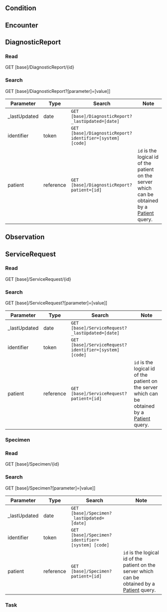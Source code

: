 
## Condition

## Encounter

## DiagnosticReport

### Read

<div class="alert alert-success" role="alert">
GET [base]/DiagnosticReport/{id}
</div>

### Search

<div class="alert alert-success" role="alert">
GET [base]/DiagnosticReport?[parameter]=[value]]
</div>

| Parameter    | Type      | Search                                                       | Note                                                                                                      |
|--------------|-----------|--------------------------------------------------------------|-----------------------------------------------------------------------------------------------------------|
| _lastUpdated | date      | ```GET [base]/DiagnosticReport?_lastUpdated=[date]```        |                                                                                                           |
| identifier   | token     | ```GET [base]/DiagnosticReport?identifier=[system] [code]``` |                                                                                                           |
| patient      | reference | ```GET [base]/DiagnosticReport?patient=[id]```               | `id` is the logical id of the patient on the server which can be obtained by a [Patient](#patient) query. |


## Observation

## ServiceRequest

### Read

<div class="alert alert-success" role="alert">
GET [base]/ServiceRequest/{id}
</div>

### Search 

<div class="alert alert-success" role="alert">
GET [base]/ServiceRequest?[parameter]=[value]]
</div>

| Parameter    | Type      | Search                                                     | Note                                                                                                      |
|--------------|-----------|------------------------------------------------------------|-----------------------------------------------------------------------------------------------------------|
| _lastUpdated | date      | ```GET [base]/ServiceRequest?_lastUpdated=[date]```        |                                                                                                           |
| identifier   | token     | ```GET [base]/ServiceRequest?identifier=[system] [code]``` |                                                                                                           |
| patient      | reference | ```GET [base]/ServiceRequest?patient=[id]```               | `id` is the logical id of the patient on the server which can be obtained by a [Patient](#patient) query. |

### Specimen


### Read

<div class="alert alert-success" role="alert">
GET [base]/Specimen/{id}
</div>

### Search

<div class="alert alert-success" role="alert">
GET [base]/Specimen?[parameter]=[value]]
</div>

| Parameter    | Type      | Search                                                     | Note                                                                                                      |
|--------------|-----------|------------------------------------------------------------|-----------------------------------------------------------------------------------------------------------|
| _lastUpdated | date      | ```GET [base]/Specimen?_lastUpdated=[date]```        |                                                                                                           |
| identifier   | token     | ```GET [base]/Specimen?identifier=[system] [code]``` |                                                                                                           |
| patient      | reference | ```GET [base]/Specimen?patient=[id]```               | `id` is the logical id of the patient on the server which can be obtained by a [Patient](#patient) query. |


### Task
